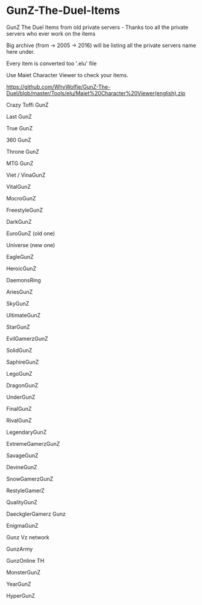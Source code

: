 # GunZ-The-Duel-Items
GunZ The Duel Items from old private servers - Thanks too all the private servers who ever work on the items

Big archive (from -> 2005 -> 2016) will be listing all the private servers name here under.

Every item is converted too '.elu' file

Use Maiet Character Viewer to check your items.

https://github.com/WhyWolfie/GunZ-The-Duel/blob/master/Tools/elu/Maiet%20Character%20Viewer(english).zip

Crazy Toffi GunZ

Last GunZ

True GunZ

360 GunZ

Throne GunZ

MTG GunZ

Viet / VinaGunZ

VitalGunZ

MocroGunZ

FreestyleGunZ

DarkGunZ

EuroGunZ (old one)

Universe (new one)

EagleGunZ

HeroicGunZ

DaemonsRing

AriesGunZ

SkyGunZ

UltimateGunZ

StarGunZ

EvilGamerzGunZ

SolidGunZ

SaphireGunZ

LegoGunZ

DragonGunZ

UnderGunZ

FinalGunZ

RivalGunZ

LegendaryGunZ

ExtremeGamerzGunZ

SavageGunZ

DevineGunZ

SnowGamerzGunZ

RestyleGamerZ

QualityGunZ

DaeckglerGamerz Gunz

EnigmaGunZ

Gunz Vz network

GunzArmy

GunzOnline TH

MonsterGunZ

YearGunZ

HyperGunZ
